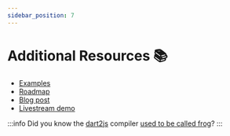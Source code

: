 ```yaml
---
sidebar_position: 7
---
```


# Additional Resources 📚

- [Examples][examples_link]
- [Roadmap][roadmap_link]
- [Blog post][blog_link]
- [Livestream demo][livestream_link]

:::info
Did you know the [dart2js][dart2js_compiler_link] compiler [used to be called frog][dart2js_frog_pr_link]?
:::

[blog_link]: https://verygood.ventures/blog/dart-frog
[dart2js_compiler_link]: https://dart.dev/tools/dart2js
[dart2js_frog_pr_link]: https://github.com/dart-lang/sdk/issues/2194
[examples_link]: https://github.com/VeryGoodOpenSource/dart_frog/tree/main/examples
[livestream_link]: https://youtu.be/N7l0b09c6DA
[roadmap_link]: /docs/roadmap
